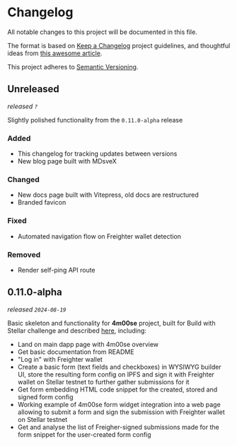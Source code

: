 # Changelog

All notable changes to this project will be documented in this file.

The format is based on [Keep a Changelog](https://keepachangelog.com/en/1.1.0/) project guidelines, and thoughtful ideas from [this awesome article](https://xavd.id/blog/post/effective-changelogs).

This project adheres to [Semantic Versioning](https://semver.org/spec/v2.0.0.html).

## Unreleased

_released `?`_

Slightly polished functionality from the `0.11.0-alpha` release

### Added

- This changelog for tracking updates between versions
- New blog page built with MDsveX

### Changed

- New docs page built with Vitepress, old docs are restructured
- Branded favicon

### Fixed

- Automated navigation flow on Freighter wallet detection

### Removed

- Render self-ping API route

## 0.11.0-alpha

_released `2024-08-19`_

Basic skeleton and functionality for **4m00se** project, built for Build with Stellar challenge and described [here](https://dev.to/fyodorio/create-embeddable-forms-widgets-for-decentralized-internet-1dni), including:

- Land on main dapp page with 4m00se overview
- Get basic documentation from README
- "Log in" with Freighter wallet
- Create a basic form (text fields and checkboxes) in WYSIWYG builder UI, store the resulting form config on IPFS and sign it with Freighter wallet on Stellar testnet to further gather submissions for it
- Get form embedding HTML code snippet for the created, stored and signed form config
- Working example of 4m00se form widget integration into a web page allowing to submit a form and sign the submission with Freighter wallet on Stellar testnet
- Get and analyse the list of Freigher-signed submissions made for the form snippet for the user-created form config
